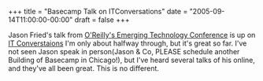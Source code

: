 +++
title = "Basecamp Talk on ITConversations"
date = "2005-09-14T11:00:00-00:00"
draft = false
+++

Jason Fried's talk from [O'Reilly's Emerging Technology
Conference](http://conferences.oreillynet.com/etech/) is up on [IT
Converstaions](http://www.itconversations.com/shows/detail471.html) I'm
only about halfway through, but it's great so far. I've not seen Jason
speak in person(Jason & Co, PLEASE schedule another Building of Basecamp
in Chicago!), but I've heard several talks of his online, and they've
all been great. This is no different.


